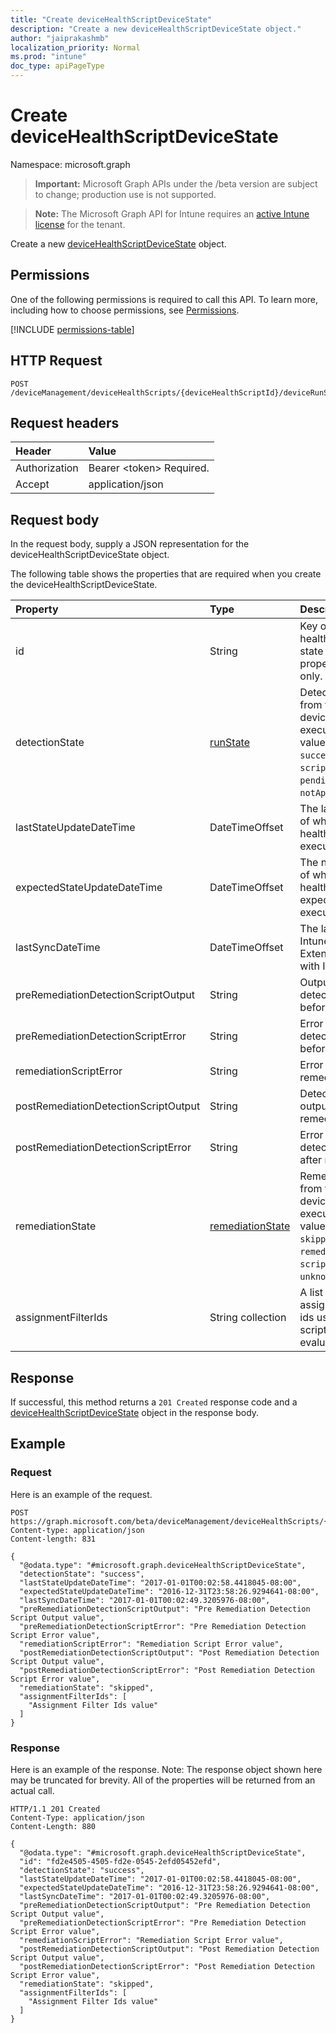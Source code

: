 ```yaml
---
title: "Create deviceHealthScriptDeviceState"
description: "Create a new deviceHealthScriptDeviceState object."
author: "jaiprakashmb"
localization_priority: Normal
ms.prod: "intune"
doc_type: apiPageType
---
```


# Create deviceHealthScriptDeviceState

Namespace: microsoft.graph

> **Important:** Microsoft Graph APIs under the /beta version are subject to change; production use is not supported.

> **Note:** The Microsoft Graph API for Intune requires an [active Intune license](https://go.microsoft.com/fwlink/?linkid=839381) for the tenant.

Create a new [deviceHealthScriptDeviceState](../resources/intune-devices-devicehealthscriptdevicestate.md) object.

## Permissions
One of the following permissions is required to call this API. To learn more, including how to choose permissions, see [Permissions](/graph/permissions-reference).

<!-- { "blockType": "permissions", "name": "intune_devices_devicehealthscriptdevicestate_create" } -->
[!INCLUDE [permissions-table](../includes/permissions/intune-devices-devicehealthscriptdevicestate-create-permissions.md)]

## HTTP Request
<!-- {
  "blockType": "ignored"
}
-->
``` http
POST /deviceManagement/deviceHealthScripts/{deviceHealthScriptId}/deviceRunStates
```

## Request headers
|Header|Value|
|:---|:---|
|Authorization|Bearer &lt;token&gt; Required.|
|Accept|application/json|

## Request body
In the request body, supply a JSON representation for the deviceHealthScriptDeviceState object.

The following table shows the properties that are required when you create the deviceHealthScriptDeviceState.

|Property|Type|Description|
|:---|:---|:---|
|id|String|Key of the device health script device state entity. This property is read-only.|
|detectionState|[runState](../resources/intune-devices-runstate.md)|Detection state from the lastest device health script execution. Possible values are: `unknown`, `success`, `fail`, `scriptError`, `pending`, `notApplicable`.|
|lastStateUpdateDateTime|DateTimeOffset|The last timestamp of when the device health script executed|
|expectedStateUpdateDateTime|DateTimeOffset|The next timestamp of when the device health script is expected to execute|
|lastSyncDateTime|DateTimeOffset|The last time that Intune Managment Extension synced with Intune|
|preRemediationDetectionScriptOutput|String|Output of the detection script before remediation|
|preRemediationDetectionScriptError|String|Error from the detection script before remediation|
|remediationScriptError|String|Error output of the remediation script|
|postRemediationDetectionScriptOutput|String|Detection script output after remediation|
|postRemediationDetectionScriptError|String|Error from the detection script after remediation|
|remediationState|[remediationState](../resources/intune-devices-remediationstate.md)|Remediation state from the lastest device health script execution. Possible values are: `unknown`, `skipped`, `success`, `remediationFailed`, `scriptError`, `unknownFutureValue`.|
|assignmentFilterIds|String collection|A list of the assignment filter ids used for health script applicability evaluation|



## Response
If successful, this method returns a `201 Created` response code and a [deviceHealthScriptDeviceState](../resources/intune-devices-devicehealthscriptdevicestate.md) object in the response body.

## Example

### Request
Here is an example of the request.
``` http
POST https://graph.microsoft.com/beta/deviceManagement/deviceHealthScripts/{deviceHealthScriptId}/deviceRunStates
Content-type: application/json
Content-length: 831

{
  "@odata.type": "#microsoft.graph.deviceHealthScriptDeviceState",
  "detectionState": "success",
  "lastStateUpdateDateTime": "2017-01-01T00:02:58.4418045-08:00",
  "expectedStateUpdateDateTime": "2016-12-31T23:58:26.9294641-08:00",
  "lastSyncDateTime": "2017-01-01T00:02:49.3205976-08:00",
  "preRemediationDetectionScriptOutput": "Pre Remediation Detection Script Output value",
  "preRemediationDetectionScriptError": "Pre Remediation Detection Script Error value",
  "remediationScriptError": "Remediation Script Error value",
  "postRemediationDetectionScriptOutput": "Post Remediation Detection Script Output value",
  "postRemediationDetectionScriptError": "Post Remediation Detection Script Error value",
  "remediationState": "skipped",
  "assignmentFilterIds": [
    "Assignment Filter Ids value"
  ]
}
```

### Response
Here is an example of the response. Note: The response object shown here may be truncated for brevity. All of the properties will be returned from an actual call.
``` http
HTTP/1.1 201 Created
Content-Type: application/json
Content-Length: 880

{
  "@odata.type": "#microsoft.graph.deviceHealthScriptDeviceState",
  "id": "fd2e4505-4505-fd2e-0545-2efd05452efd",
  "detectionState": "success",
  "lastStateUpdateDateTime": "2017-01-01T00:02:58.4418045-08:00",
  "expectedStateUpdateDateTime": "2016-12-31T23:58:26.9294641-08:00",
  "lastSyncDateTime": "2017-01-01T00:02:49.3205976-08:00",
  "preRemediationDetectionScriptOutput": "Pre Remediation Detection Script Output value",
  "preRemediationDetectionScriptError": "Pre Remediation Detection Script Error value",
  "remediationScriptError": "Remediation Script Error value",
  "postRemediationDetectionScriptOutput": "Post Remediation Detection Script Output value",
  "postRemediationDetectionScriptError": "Post Remediation Detection Script Error value",
  "remediationState": "skipped",
  "assignmentFilterIds": [
    "Assignment Filter Ids value"
  ]
}
```
